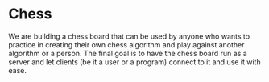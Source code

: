 # Chess

We are building a chess board that can be used by anyone who wants to practice in creating their own chess algorithm
and play against another algorithm or a person. The final goal is to have the chess board run as a server and let clients (be it a user or a program) connect to it and use it with ease. 
